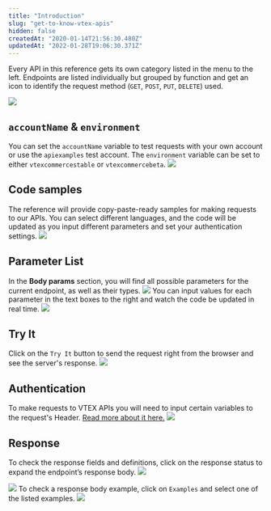 ```yaml
---
title: "Introduction"
slug: "get-to-know-vtex-apis"
hidden: false
createdAt: "2020-01-14T21:56:30.480Z"
updatedAt: "2022-01-28T19:06:30.371Z"
---
```


Every API in this reference gets its own category listed in the menu to the left. Endpoints are listed individually but grouped by function and get an icon to identify the request method (`GET`, `POST`, `PUT`, `DELETE`) used.

![](https://raw.githubusercontent.com/vtexdocs/dev-portal-content/main/images/get-to-know-vtex-apis-0.png)

## `accountName` & `environment`

You can set the `accountName` variable to test requests with your own account or use the `apiexamples` test account. The `environment` variable can be set to either `vtexcommercestable` or `vtexcommercebeta`.
![](https://raw.githubusercontent.com/vtexdocs/dev-portal-content/main/images/get-to-know-vtex-apis-1.gif)

## Code samples

The reference will provide copy-paste-ready samples for making requests to our APIs. You can select different languages, and the code will be updated as you input different parameters and set your authentication settings.
![](https://raw.githubusercontent.com/vtexdocs/dev-portal-content/main/images/get-to-know-vtex-apis-2.png)

## Parameter List

In the **Body params** section, you will find all possible parameters for the current endpoint, as well as their types.
![](https://raw.githubusercontent.com/vtexdocs/dev-portal-content/main/images/get-to-know-vtex-apis-3.png)
You can input values for each parameter in the text boxes to the right and watch the code be updated in real time.
![](https://raw.githubusercontent.com/vtexdocs/dev-portal-content/main/images/get-to-know-vtex-apis-4.gif)

## Try It

Click on the `Try It` button to send the request right from the browser and see the server's response.
![](https://raw.githubusercontent.com/vtexdocs/dev-portal-content/main/images/get-to-know-vtex-apis-5.png)

## Authentication

To make requests to VTEX APIs you will need to input certain variables to the request's Header. [Read more about it here.](https://developers.vtex.com/docs/getting-started-authentication)
![](https://raw.githubusercontent.com/vtexdocs/dev-portal-content/main/images/get-to-know-vtex-apis-6.png)

## Response

To check the response fields and definitions, click on the response status to expand the endpoint’s response body.
![](https://raw.githubusercontent.com/vtexdocs/dev-portal-content/main/images/get-to-know-vtex-apis-7.png)

![](https://raw.githubusercontent.com/vtexdocs/dev-portal-content/main/images/get-to-know-vtex-apis-8.png)
To check a response body example, click on `Examples` and select one of the listed examples.
![](https://raw.githubusercontent.com/vtexdocs/dev-portal-content/main/images/get-to-know-vtex-apis-9.gif)
